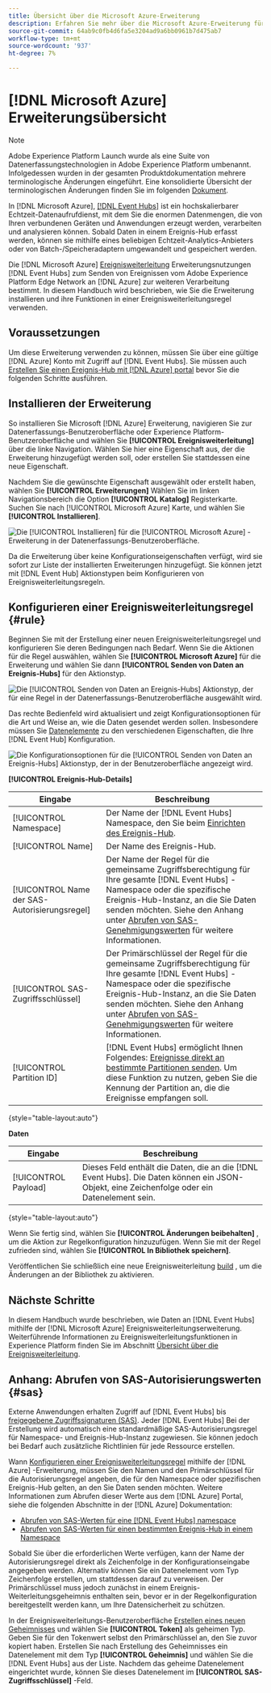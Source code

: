 ```yaml
---
title: Übersicht über die Microsoft Azure-Erweiterung
description: Erfahren Sie mehr über die Microsoft Azure-Erweiterung für die Ereignisweiterleitung in Adobe Experience Platform.
source-git-commit: 64ab9c0fb4d6fa5e3204ad9a6bb0961b7d475ab7
workflow-type: tm+mt
source-wordcount: '937'
ht-degree: 7%

---
```


# [!DNL Microsoft Azure] Erweiterungsübersicht

>[!NOTE]
>
>Adobe Experience Platform Launch wurde als eine Suite von Datenerfassungstechnologien in Adobe Experience Platform umbenannt. Infolgedessen wurden in der gesamten Produktdokumentation mehrere terminologische Änderungen eingeführt. Eine konsolidierte Übersicht der terminologischen Änderungen finden Sie im folgenden [Dokument](../../../term-updates.md).

In [!DNL Microsoft Azure], [[!DNL Event Hubs]](https://azure.microsoft.com/en-us/products/event-hubs/#overview) ist ein hochskalierbarer Echtzeit-Datenaufrufdienst, mit dem Sie die enormen Datenmengen, die von Ihren verbundenen Geräten und Anwendungen erzeugt werden, verarbeiten und analysieren können. Sobald Daten in einem Ereignis-Hub erfasst werden, können sie mithilfe eines beliebigen Echtzeit-Analytics-Anbieters oder von Batch-/Speicheradaptern umgewandelt und gespeichert werden.

Die [!DNL Microsoft Azure] [Ereignisweiterleitung](../../../ui/event-forwarding/overview.md) Erweiterungsnutzungen [!DNL Event Hubs] zum Senden von Ereignissen vom Adobe Experience Platform Edge Network an [!DNL Azure] zur weiteren Verarbeitung bestimmt. In diesem Handbuch wird beschrieben, wie Sie die Erweiterung installieren und ihre Funktionen in einer Ereignisweiterleitungsregel verwenden.

## Voraussetzungen

Um diese Erweiterung verwenden zu können, müssen Sie über eine gültige [!DNL Azure] Konto mit Zugriff auf [!DNL Event Hubs]. Sie müssen auch [Erstellen Sie einen Ereignis-Hub mit [!DNL Azure] portal](https://learn.microsoft.com/en-us/azure/event-hubs/event-hubs-create) bevor Sie die folgenden Schritte ausführen.

## Installieren der Erweiterung

So installieren Sie Microsoft [!DNL Azure] Erweiterung, navigieren Sie zur Datenerfassungs-Benutzeroberfläche oder Experience Platform-Benutzeroberfläche und wählen Sie **[!UICONTROL Ereignisweiterleitung]** über die linke Navigation. Wählen Sie hier eine Eigenschaft aus, der die Erweiterung hinzugefügt werden soll, oder erstellen Sie stattdessen eine neue Eigenschaft.

Nachdem Sie die gewünschte Eigenschaft ausgewählt oder erstellt haben, wählen Sie **[!UICONTROL Erweiterungen]** Wählen Sie im linken Navigationsbereich die Option **[!UICONTROL Katalog]** Registerkarte. Suchen Sie nach [!UICONTROL Microsoft Azure] Karte, und wählen Sie **[!UICONTROL Installieren]**.

![Die [!UICONTROL Installieren] für die [!UICONTROL Microsoft Azure] -Erweiterung in der Datenerfassungs-Benutzeroberfläche.](../../../images/extensions/azure/install.png)

Da die Erweiterung über keine Konfigurationseigenschaften verfügt, wird sie sofort zur Liste der installierten Erweiterungen hinzugefügt. Sie können jetzt mit [!DNL Event Hub] Aktionstypen beim Konfigurieren von Ereignisweiterleitungsregeln.

## Konfigurieren einer Ereignisweiterleitungsregel {#rule}

Beginnen Sie mit der Erstellung einer neuen Ereignisweiterleitungsregel und konfigurieren Sie deren Bedingungen nach Bedarf. Wenn Sie die Aktionen für die Regel auswählen, wählen Sie **[!UICONTROL Microsoft Azure]** für die Erweiterung und wählen Sie dann **[!UICONTROL Senden von Daten an Ereignis-Hubs]** für den Aktionstyp.

![Die [!UICONTROL Senden von Daten an Ereignis-Hubs] Aktionstyp, der für eine Regel in der Datenerfassungs-Benutzeroberfläche ausgewählt wird.](../../../images/extensions/azure/select-action-type.png)

Das rechte Bedienfeld wird aktualisiert und zeigt Konfigurationsoptionen für die Art und Weise an, wie die Daten gesendet werden sollen. Insbesondere müssen Sie [Datenelemente](../../../ui/managing-resources/data-elements.md) zu den verschiedenen Eigenschaften, die Ihre [!DNL Event Hub] Konfiguration.

![Die Konfigurationsoptionen für die [!UICONTROL Senden von Daten an Ereignis-Hubs] Aktionstyp, der in der Benutzeroberfläche angezeigt wird.](../../../images/extensions/azure/event-hub-details.png)

**[!UICONTROL Ereignis-Hub-Details]**

| Eingabe | Beschreibung |
| --- | --- |
| [!UICONTROL Namespace] | Der Name der [!DNL Event Hubs] Namespace, den Sie beim [Einrichten des Ereignis-Hub](https://learn.microsoft.com/en-us/azure/event-hubs/event-hubs-create#create-an-event-hubs-namespace). |
| [!UICONTROL Name] | Der Name des Ereignis-Hub. |
| [!UICONTROL Name der SAS-Autorisierungsregel] | Der Name der Regel für die gemeinsame Zugriffsberechtigung für Ihre gesamte [!DNL Event Hubs] -Namespace oder die spezifische Ereignis-Hub-Instanz, an die Sie Daten senden möchten. Siehe den Anhang unter [Abrufen von SAS-Genehmigungswerten](#sas) für weitere Informationen. |
| [!UICONTROL SAS-Zugriffsschlüssel] | Der Primärschlüssel der Regel für die gemeinsame Zugriffsberechtigung für Ihre gesamte [!DNL Event Hubs] -Namespace oder die spezifische Ereignis-Hub-Instanz, an die Sie Daten senden möchten. Siehe den Anhang unter [Abrufen von SAS-Genehmigungswerten](#sas) für weitere Informationen. |
| [!UICONTROL Partition ID] | [!DNL Event Hubs] ermöglicht Ihnen Folgendes: [Ereignisse direkt an bestimmte Partitionen senden](https://learn.microsoft.com/en-us/azure/architecture/reference-architectures/event-hubs/partitioning-in-event-hubs-and-kafka). Um diese Funktion zu nutzen, geben Sie die Kennung der Partition an, die die Ereignisse empfangen soll. |

{style=&quot;table-layout:auto&quot;}

**Daten**

| Eingabe | Beschreibung |
| --- | --- |
| [!UICONTROL Payload] | Dieses Feld enthält die Daten, die an die [!DNL Event Hubs]. Die Daten können ein JSON-Objekt, eine Zeichenfolge oder ein Datenelement sein. |

{style=&quot;table-layout:auto&quot;}

Wenn Sie fertig sind, wählen Sie **[!UICONTROL Änderungen beibehalten]** , um die Aktion zur Regelkonfiguration hinzuzufügen. Wenn Sie mit der Regel zufrieden sind, wählen Sie **[!UICONTROL In Bibliothek speichern]**.

Veröffentlichen Sie schließlich eine neue Ereignisweiterleitung [build](../../../ui/publishing/builds.md) , um die Änderungen an der Bibliothek zu aktivieren.

## Nächste Schritte

In diesem Handbuch wurde beschrieben, wie Daten an [!DNL Event Hubs] mithilfe der [!DNL Microsoft Azure] Ereignisweiterleitungserweiterung. Weiterführende Informationen zu Ereignisweiterleitungsfunktionen in Experience Platform finden Sie im Abschnitt [Übersicht über die Ereignisweiterleitung](../../../ui/event-forwarding/overview.md).

## Anhang: Abrufen von SAS-Autorisierungswerten {#sas}

Externe Anwendungen erhalten Zugriff auf [!DNL Event Hubs] bis [freigegebene Zugriffssignaturen (SAS)](https://learn.microsoft.com/en-us/azure/event-hubs/authorize-access-shared-access-signature). Jeder [!DNL Event Hubs] Bei der Erstellung wird automatisch eine standardmäßige SAS-Autorisierungsregel für Namespace- und Ereignis-Hub-Instanz zugewiesen. Sie können jedoch bei Bedarf auch zusätzliche Richtlinien für jede Ressource erstellen.

Wann [Konfigurieren einer Ereignisweiterleitungsregel](#rule) mithilfe der [!DNL Azure] -Erweiterung, müssen Sie den Namen und den Primärschlüssel für die Autorisierungsregel angeben, die für den Namespace oder spezifischen Ereignis-Hub gelten, an den Sie Daten senden möchten. Weitere Informationen zum Abrufen dieser Werte aus dem [!DNL Azure] Portal, siehe die folgenden Abschnitte in der [!DNL Azure] Dokumentation:

* [Abrufen von SAS-Werten für eine [!DNL Event Hubs] namespace](https://learn.microsoft.com/en-us/azure/event-hubs/event-hubs-get-connection-string#connection-string-for-a-namespace)
* [Abrufen von SAS-Werten für einen bestimmten Ereignis-Hub in einem Namespace](https://learn.microsoft.com/en-us/azure/event-hubs/event-hubs-get-connection-string#connection-string-for-a-specific-event-hub-in-a-namespace)

Sobald Sie über die erforderlichen Werte verfügen, kann der Name der Autorisierungsregel direkt als Zeichenfolge in der Konfigurationseingabe angegeben werden. Alternativ können Sie ein Datenelement vom Typ Zeichenfolge erstellen, um stattdessen darauf zu verweisen. Der Primärschlüssel muss jedoch zunächst in einem Ereignis-Weiterleitungsgeheimnis enthalten sein, bevor er in der Regelkonfiguration bereitgestellt werden kann, um Ihre Datensicherheit zu schützen.

In der Ereignisweiterleitungs-Benutzeroberfläche [Erstellen eines neuen Geheimnisses](../../../ui/event-forwarding/secrets.md) und wählen Sie **[!UICONTROL Token]** als geheimen Typ. Geben Sie für den Tokenwert selbst den Primärschlüssel an, den Sie zuvor kopiert haben. Erstellen Sie nach Erstellung des Geheimnisses ein Datenelement mit dem Typ **[!UICONTROL Geheimnis]** und wählen Sie die [!DNL Event Hubs] aus der Liste. Nachdem das geheime Datenelement eingerichtet wurde, können Sie dieses Datenelement im **[!UICONTROL SAS-Zugriffsschlüssel]** -Feld.
